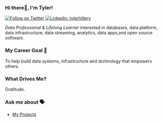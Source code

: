 ### Hi there👋, I'm Tyler!
[![Follow on Twitter](https://img.shields.io/badge/--twitter?label=Follow&logo=Twitter&style=social)](https://twitter.com/_TylerHillery)    [![Linkedin: tylerhillery](https://img.shields.io/badge/-Connect-blue?style=flat-square&logo=Linkedin&logoColor=white&link=https://www.linkedin.com/in/tylerhillery/)](https://www.linkedin.com/in/tylerhillery/)

*Data Professional* & *Lifelong Learner* interested in databases, data platform, data infrastructure, data streaming, analytics, data apps,and open source software.

### My Career Goal 🎯
To help build data systems, infrastructure and technology that empowers others.

### What Drives Me? 
Gratitude.

### Ask me about 🗣️
- [My Projects](https://www.tylerhillery.com/projects.html)

<!---
TylerHillery/TylerHillery is a ✨ special ✨ repository because its `README.md` (this file) appears on your GitHub profile.
You can click the Preview link to take a look at your changes.
--->
